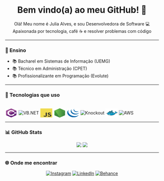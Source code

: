 
<h1 align="center">Bem vindo(a) ao meu GitHub! 👋</h1>

<p align="center">
  Olá! Meu nome é Julia Alves, e sou Desenvolvedora de Software 💻<br/>
  Apaixonada por tecnologia, café ☕ e resolver problemas com código
</p>

---

### 🚀 Ensino

- 📚 Bacharel em Sistemas de Informação (UEMG)
- 📚 Técnico em Administração (CPET)
- 📚 Profissionalizante em Programação (Evolute)

---

### 🧰 Tecnologias que uso

<div style="display: inline_block"><br/>
  <img align="center" alt="C#" height="30" width="40" src="https://raw.githubusercontent.com/devicons/devicon/master/icons/csharp/csharp-original.svg" />
  <img align="center" alt="VB.NET" height="30" src="https://img.shields.io/badge/VB.NET-blueviolet?style=flat&logo=.net&logoColor=white" />
  <img align="center" alt="JavaScript" height="30" width="40" src="https://raw.githubusercontent.com/devicons/devicon/master/icons/javascript/javascript-original.svg" />
  <img align="center" alt="Node.js" height="30" width="40" src="https://raw.githubusercontent.com/devicons/devicon/master/icons/nodejs/nodejs-original.svg" />
  <img align="center" alt="jQuery" height="30" width="40" src="https://raw.githubusercontent.com/devicons/devicon/master/icons/jquery/jquery-original.svg" />
  <img align="center" alt="Knockout" height="30" src="https://knockoutjs.com/img/ko-logo.png" />
  <img align="center" alt="Docker" height="30" width="40" src="https://raw.githubusercontent.com/devicons/devicon/master/icons/docker/docker-original.svg" />
  <img align="center" alt="AWS" height="30" src="https://img.shields.io/badge/AWS-232F3E?style=flat&logo=amazonaws&logoColor=white" />
</div>


---

### 📊 GitHub Stats

<p align="center">
  <img height="160em" src="https://github-readme-stats.vercel.app/api?username=Juliaal390&show_icons=true&theme=tokyonight&count_private=true"/>
  <img height="160em" src="https://github-readme-stats.vercel.app/api/top-langs/?username=Juliaal390&layout=compact&langs_count=7&theme=tokyonight"/>
</p>

---

### 🌐 Onde me encontrar

<p align="center">
  <a href="https://www.instagram.com/juliaal_dev/"><img src="https://img.shields.io/badge/Instagram-E4405F?style=for-the-badge&logo=instagram&logoColor=white" alt="Instagram"></a>
  <a href="https://www.linkedin.com/in/julia-alves-956507273/"><img src="https://img.shields.io/badge/LinkedIn-0077B5?style=for-the-badge&logo=linkedin&logoColor=white" alt="LinkedIn"></a>
  <a href="https://www.behance.net/juliaal"><img src="https://img.shields.io/badge/Behance-0054F7?style=for-the-badge&logo=behance&logoColor=white" alt="Behance"></a>
</p>






